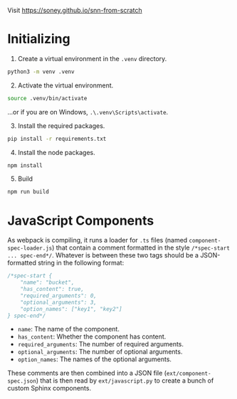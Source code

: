 Visit https://soney.github.io/snn-from-scratch

# Initializing

1. Create a virtual environment in the `.venv` directory.
```bash
python3 -m venv .venv
```
2. Activate the virtual environment.
```bash
source .venv/bin/activate
```
...or if you are on Windows, `.\.venv\Scripts\activate`.

3. Install the required packages.
```bash
pip install -r requirements.txt
```
4. Install the node packages.
```bash
npm install
```
5. Build
```bash
npm run build
```

# JavaScript Components

As webpack is compiling, it runs a loader for `.ts` files (named `component-spec-loader.js`) that contain a comment formatted in the style `/*spec-start ... spec-end*/`. Whatever is between these two tags should be a JSON-formatted string in the following format:

```javascript
/*spec-start {
    "name": "bucket",
    "has_content": true,
    "required_arguments": 0,
    "optional_arguments": 3,
    "option_names": ["key1", "key2"]
} spec-end*/
```

- `name`: The name of the component.
- `has_content`: Whether the component has content.
- `required_arguments`: The number of required arguments.
- `optional_arguments`: The number of optional arguments.
- `option_names`: The names of the optional arguments.

These comments are then combined into a JSON file (`ext/component-spec.json`) that is then read by `ext/javascript.py` to create a bunch of custom Sphinx components.
